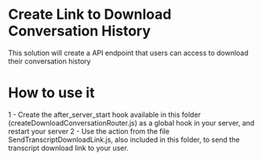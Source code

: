 # Create Link to Download Conversation History

This solution will create a API endpoint that users can access to download their conversation history

# How to use it

1 - Create the after_server_start hook available in this folder (createDownloadConversationRouter.js) as a global hook in your server, and restart your server
2 - Use the action from the file SendTranscriptDownloadLink.js, also included in this folder, to send the transcript download link to your user.